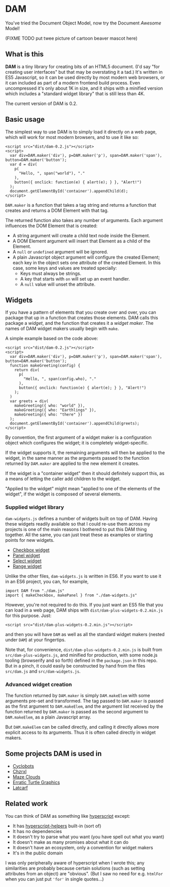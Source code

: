 DAM
===

You've tried the Document Object Model, now try the Document *Awesome* Model!

(FIXME TODO put twee picture of cartoon beaver mascot here)

What is this
------------

**DAM** is a tiny library for creating bits of an HTML5 document.
(I'd say "for creating user interfaces" but that may be overstating
it a tad.)  It's written in ES5 Javascript, so it can be used directly
by most modern web browsers, or it can included as part of a modern
frontend build process.  Even uncompressed it's only about 1K in size,
and it ships with a minified version which includes a "standard widget
library" that is still less than 4K.

The current version of DAM is 0.2.

Basic usage
-----------

The simplest way to use DAM is to simply load it directly on a web page,
which will work for most modern browsers, and to use it like so:

    <script src="dist/dam-0.2.js"></script>
    <script>
      var div=DAM.maker('div'), p=DAM.maker('p'), span=DAM.maker('span'), button=DAM.maker('button');
      var d = div(
        p(
          "Hello, ", span("world"), "."
        ),
        button({ onclick: function(e) { alert(e); } }, "Alert!")
      );
      document.getElementById('container').appendChild(d);
    </script>

`DAM.maker` is a function that takes a tag string and returns a function that
creates and returns a DOM Element with that tag.

The returned function also takes any number of arguments.  Each argument
influences the DOM Element that is created:

*   A string argument will create a child text node inside the Element.
*   A DOM Element argument will insert that Element as a child of the Element.
*   A `null` or `undefined` argument will be ignored.
*   A plain Javascript object argument will configure the created Element;
    each key in the object sets one attribute of the created Element.
    In this case, some keys and values are treated specially:
    *   Keys must always be strings.
    *   A key that starts with `on` will set up an event handler.
    *   A `null` value will unset the attribute.

Widgets
-------

If you have a pattern of elements that you create over and over, you can
package that up in a function that creates those elements.  DAM calls this
package a _widget_, and the function that creates it a _widget maker_.
The names of DAM widget makers usually begin with `make`.

A simple example based on the code above:

    <script src="dist/dam-0.2.js"></script>
    <script>
      var div=DAM.maker('div'), p=DAM.maker('p'), span=DAM.maker('span'), button=DAM.maker('button');
      function makeGreeting(config) {
        return div(
          p(
            "Hello, ", span(config.who), "."
          ),
          button({ onclick: function(e) { alert(e); } }, "Alert!")
        );
      )
      var greets = div(
        makeGreeting({ who: "world" }),
        makeGreeting({ who: "Earthlings" }),
        makeGreeting({ who: "there" })
      );
      document.getElementById('container').appendChild(greets);
    </script>

By convention, the first argument of a widget maker is a configuration
object which configures the widget; it is completely widget-specific.

If the widget supports it, the remaining arguments will then be applied to
the widget, in the same manner as the arguments passed to the function
returned by `DAM.maker` are applied to the new element it creates.

If the widget is a "container widget" then it should definitely support this,
as a means of letting the caller add children to the widget.

"Applied to the widget" might mean "applied to one of the elements of the
widget", if the widget is composed of several elements.

### Supplied widget library

`dam-widgets.js` defines a number of widgets built on top of DAM.  Having
these widgets readily available so that I could re-use them across my projects
is one of the main reasons I bothered to put this DAM thing together.  All
the same, you can just treat these as examples or starting points for new widgets.

*   [Checkbox widget](demo/checkbox.html)
*   [Panel widget](demo/panel.html)
*   [Select widget](demo/select.html)
*   [Range widget](demo/range.html)

Unlike the other files, `dam-widgets.js` is written in ES6.  If you want to
use it in an ES6 project, you can, for example,

    import DAM from "./dam.js"
    import { makeCheckbox, makePanel } from "./dam-widgets.js"

However, you're not required to do this.  If you just want an ES5 file that
you can load in a web page, DAM ships with `dist/dam-plus-widgets-0.2.min.js`
for this purpose.  Just:

    <script src="dist/dam-plus-widgets-0.2.min.js"></script>

and then you will have `DAM` as well as all the standard widget makers (nested
under `DAM`) at your fingertips.

Note that, for convenience, `dist/dam-plus-widgets-0.2.min.js` is built from
`src/dam-plus-widgets.js`, and minified for production, with some node.js
tooling (browserify and so forth) defined in the `package.json` in this repo.
But in a pinch, it could easily be constructed by hand from the files
`src/dam.js` and `src/dam-widgets.js`.

### Advanced widget creation

The function returned by `DAM.maker` is simply `DAM.makeElem` with some
arguments pre-set and transformed.  The tag passed to `DAM.maker` is passed
as the first argument to `DAM.makeElem`, and the argument list received by
the function returned by `DAM.maker` is passed as the second argument to
`DAM.makeElem`, as a plain Javascript array.

But `DAM.makeElem` can be called directly, and calling it directly allows
more explicit access to its arguments.  Thus it is often called directly in
widget makers.

Some projects DAM is used in
----------------------------

*   [Cyclobots](https://catseye.tc/installation/Cyclobots)
*   [Chzrxl](https://catseye.tc/installation/Chzrxl)
*   [Maze Clouds](https://catseye.tc/installation/Maze_Clouds)
*   [Erratic Turtle Graphics](https://catseye.tc/installation/Erratic_Turtle_Graphics)
*   [Latcarf](https://catseye.tc/installation/Latcarf)

Related work
------------

You can think of DAM as something like [hyperscript][] except:

*   It has [hyperscript-helpers][] built-in (sort of)
*   It has no dependencies
*   It doesn't try to parse what you want (you have spell out what you want)
*   It doesn't make as many promises about what it can do
*   It doesn't have an ecosystem, only a convention for widget makers
*   It's in the public domain

I was only peripherally aware of hyperscript when I wrote this; any
similarities are probably because certain solutions (such as setting
attributes from an object) are "obvious".  (But I saw no need for e.g.
`htmlFor` when you can just put `'for'` in single quotes...)

[hyperscript]: https://github.com/hyperhype/hyperscript
[hyperscript-helpers]: https://github.com/ohanhi/hyperscript-helpers
